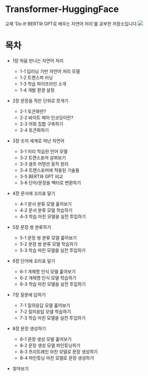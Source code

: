 # Transformer-HuggingFace
교재 'Do it! BERT와 GPT로 배우는 자연어 처리'를 공부한 저장소입니다.![](http://image.yes24.com/goods/105294979/XL)





목차
=================

<!--ts-->
* 1장 처음 만나는 자연어 처리

  * 1-1 딥러닝 기반 자연어 처리 모델
  * 1-2 트랜스퍼 러닝
  * 1-3 학습 파이프라인 소개
  * 1-4 개발 환경 설정

* 2장 문장을 작은 단위로 쪼개기

  * 2-1 토큰화란?
  * 2-2 바이트 페어 인코딩이란?
  * 2-3 어휘 집합 구축하기
  * 2-4 토큰화하기

* 3장 숫자 세계로 떠난 자연어

  * 3-1 미리 학습된 언어 모델
  * 3-2 트랜스포머 살펴보기
  * 3-3 셀프 어텐션 동작 원리
  * 3-4 트랜스포머에 적용된 기술들
  * 3-5 BERT와 GPT 비교
  * 3-6 단어/문장을 벡터로 변환하기

* 4장 문서에 꼬리표 달기

  * 4-1 문서 분류 모델 훑어보기
  * 4-2 문서 분류 모델 학습하기
  * 4-3 학습 마친 모델을 실전 투입하기

* 5장 문장 쌍 분류하기

  * 5-1 문장 쌍 분류 모델 훑어보기
  * 5-2 문장 쌍 분류 모델 학습하기
  * 5-3 학습 마친 모델을 실전 투입하기

* 6장 단어에 꼬리표 달기

  * 6-1 개체명 인식 모델 훑어보기
  * 6-2 개체명 인식 모델 학습하기
  * 6-3 학습 마친 모델을 실전 투입하기

* 7장 질문에 답하기

  * 7-1 질의응답 모델 훑어보기
  * 7-2 질의응답 모델 학습하기
  * 7-3 학습 마친 모델을 실전 투입하기

* 8장 문장 생성하기

  * 8-1 문장 생성 모델 훑어보기
  * 8-2 문장 생성 모델 파인튜닝하기
  * 8-3 프리트레인 마친 모델로 문장 생성하기
  * 8-4 파인튜닝 마친 모델로 문장 생성하기
   
* 찾아보기
<!--te-->
